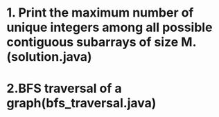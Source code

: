 # 1. Print the maximum number of unique integers among all possible contiguous subarrays of size M. (solution.java)
# 2.BFS traversal of a graph(bfs_traversal.java)

